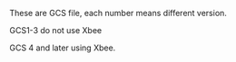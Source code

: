 These are GCS file, each number means different version.

GCS1-3 do not use Xbee

GCS 4 and later using Xbee.
